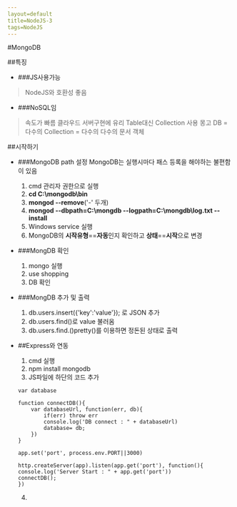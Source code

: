 ```yaml
---
layout=default
title=NodeJS-3
tags=NodeJS
---
```


#MongoDB

##특징
- ###JS사용가능
>NodeJS와 호환성 좋음

- ###NoSQL임
>속도가 빠름
>클라우드 서버구현에 유리
>Table대신 Collection 사용
>몽고 DB = 다수의 Collection = 다수의 다수의 문서 객체

##시작하기
- ###MongoDB path 설정
	MongoDB는 실행시마다 패스 등록을 해야하는 불편함이 있음
    1. cmd 관리자 권한으로 실행
    2. **cd C:\mongodb\bin**
    3. **mongod --remove**('-' 두개)
    4. **mongod --dbpath=C:\mongdb --logpath=C:\mongdb\log.txt --install**
    5. Windows service 실행
    6. MongoDB의 **시작유형**==**자동**인지 확인하고 **상태**==**시작**으로 변경

- ###MongDB 확인
	1. mongo 실행
	2. use shopping
	3. DB 확인

- ###MongDB 추가 및 출력
	1. db.users.insert({'key':'value'}); 로 JSON 추가
	2. db.users.find()로 value 불러옴
	3. db.users.find.()pretty()를 이용하면 정돈된 상태로 출력

- ##Express와 연동
	1. cmd 실행
	2. npm install mongodb
	3. JS파일에 하단의 코드 추가
	```
    var database
    
    function connectDB(){
    	var databaseUrl, function(err, db){
        	if(err) throw err
            console.log('DB connect : " + databaseUrl)
            database= db;
        })
    }
    
    app.set('port', process.env.PORT||3000)
    
    http.createServer(app).listen(app.get('port'), function(){
    console.log('Server Start : " + app.get('port'))
	connectDB();
	})
    ```
	4. 
